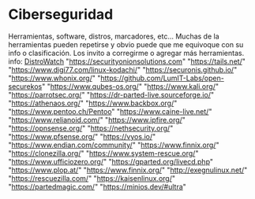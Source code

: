 # Ciberseguridad
Herramientas, software, distros, marcadores, etc... 
Muchas de la herramientas pueden repetirse y obvio puede que me equivoque con su info o clasificación. Los invito a corregirme o agregar más herramientas.
info:
[DistroWatch](https://distrowatch.com/) "https://securityonionsolutions.com" "https://tails.net/" "https://www.digi77.com/linux-kodachi/" "https://securonis.github.io/" "https://www.whonix.org/"
"https://github.com/LumIT-Labs/open-securekos" "https://www.qubes-os.org/" "https://www.kali.org/" "https://parrotsec.org/" "https://dr-parted-live.sourceforge.io/"
"https://athenaos.org/" "https://www.backbox.org/" "https://www.pentoo.ch/Pentoo" "https://www.caine-live.net/" "https://www.relianoid.com/" "https://www.ipfire.org/"
"https://opnsense.org/" "https://nethsecurity.org/" "https://www.pfsense.org/" "https://vyos.io/" "https://www.endian.com/community/" "https://www.finnix.org/" "https://clonezilla.org/"
"https://www.system-rescue.org/" "https://www.ufficiozero.org/" "https://gparted.org/livecd.php" "https://www.plop.at/" "https://www.finnix.org/" "http://exegnulinux.net/" "https://rescuezilla.com/"
"https://kaisenlinux.org/" "https://partedmagic.com/" "https://minios.dev/#ultra" 
